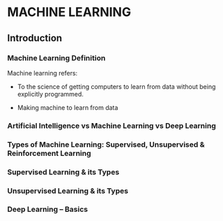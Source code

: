 # MACHINE LEARNING

## Introduction

### Machine Learning Definition

Machine learning refers:

- To the science of getting computers to learn from data without being explicitly programmed.

- Making machine to learn from data

### Artificial Intelligence vs Machine Learning vs Deep Learning

### Types of Machine Learning: Supervised, Unsupervised & Reinforcement Learning

### Supervised Learning & its Types

### Unsupervised Learning & its Types

### Deep Learning – Basics
